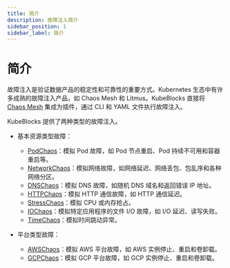```yaml
---
title: 简介
description: 故障注入简介
sidebar_position: 1
sidebar_label: 简介
---
```


# 简介

故障注入是验证数据产品的稳定性和可靠性的重要方式。Kubernetes 生态中有许多成熟的故障注入产品，如 Chaos Mesh 和 Litmus。KubeBlocks 直接将 [Chaos Mesh](https://chaos-mesh.org/) 集成为插件，通过 CLI 和 YAML 文件执行故障注入。

KubeBlocks 提供了两种类型的故障注入。

* 基本资源类型故障：
  * [PodChaos](./pod-faults.md)：模拟 Pod 故障，如 Pod 节点重启、Pod 持续不可用和容器重启等。
  * [NetworkChaos](./network-faults.md)：模拟网络故障，如网络延迟、网络丢包、包乱序和各种网络分区。
  * [DNSChaos](./dns-faults.md)：模拟 DNS 故障，如随机 DNS 域名和返回错误 IP 地址。
  * [HTTPChaos](./http-fault.md)：模拟 HTTP 通信故障，如 HTTP 通信延迟。
  * [StressChaos](./stress-fault.md)：模拟 CPU 或内存抢占。
  * [IOChaos](./io-faults.md)：模拟特定应用程序的文件 I/O 故障，如 I/O 延迟、读写失败。
  * [TimeChaos](./time-fault.md)：模拟时间跳动异常。

* 平台类型故障：
  * [AWSChaos](./aws-fault.md)：模拟 AWS 平台故障，如 AWS 实例停止、重启和卷卸载。
  * [GCPChaos](./gcp-fault.md)：模拟 GCP 平台故障，如 GCP 实例停止、重启和卷卸载。